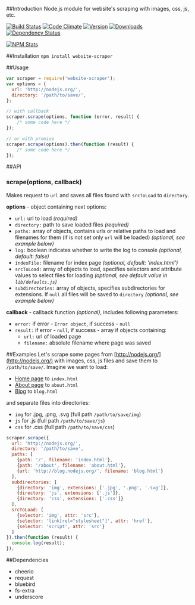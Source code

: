 ##Introduction
Node.js module for website's scraping with images, css, js, etc. 

[![Build Status](https://travis-ci.org/s0ph1e/node-website-scraper.svg?branch=master)](https://travis-ci.org/s0ph1e/node-website-scraper)
[![Code Climate](https://codeclimate.com/github/s0ph1e/node-website-scraper/badges/gpa.svg)](https://codeclimate.com/github/s0ph1e/node-website-scraper)
[![Version](https://img.shields.io/npm/v/website-scraper.svg)](https://www.npmjs.org/package/website-scraper)
[![Downloads](https://img.shields.io/npm/dm/website-scraper.svg)](https://www.npmjs.org/package/website-scraper)
[![Dependency Status](https://david-dm.org/s0ph1e/node-website-scraper.svg)](https://david-dm.org/s0ph1e/node-website-scraper)

[![NPM Stats](https://nodei.co/npm/website-scraper.png?downloadRank=true&stars=true)](https://www.npmjs.org/package/website-scraper)

##Installation
`npm install website-scraper`

##Usage
```javascript
var scraper = require('website-scraper'); 
var options = {
  url: 'http://nodejs.org/',
  directory: '/path/to/save/',
};

// with callback
scraper.scrape(options, function (error, result) {
	/* some code here */
});

// or with promise
scraper.scrape(options).then(function (result) {
	/* some code here */
});
```

##API
### scrape(options, callback)
Makes request to `url` and saves all files found with `srcToLoad` to `directory`. 

**options** - object containing next options:

 - `url:` url to load *(required)*
 - `directory:` path to save loaded files *(required)*
 - `paths:` array of objects, contains urls or relative paths to load and filenames for them (if is not set only `url` will be loaded) *(optional, see example below)*
 - `log:` boolean indicates whether to write the log to console *(optional, default: false)*
 - `indexFile:` filename for index page *(optional, default: 'index.html')*
 - `srcToLoad:` array of objects to load, specifies selectors and attribute values to select files for loading *(optional, see default value in `lib/defaults.js`)*
 - `subdirectories:` array of objects, specifies subdirectories for extensions. If `null` all files will be saved to `directory` *(optional, see example below)*
 
 
**callback** - callback function *(optional)*, includes following parameters:
 
  - `error:` if error - `Error object`, if success - `null`
  - `result:` if error - `null`, if success - array if objects containing:
    - `url:` url of loaded page
    - `filename:` absolute filename where page was saved


##Examples
Let's scrape some pages from [http://nodejs.org/](http://nodejs.org/) with images, css, js files and save them to `/path/to/save/`. 
Imagine we want to load:
  - [Home page](http://nodejs.org/) to `index.html`
  - [About page](http://nodejs.org/about/) to `about.html`
  - [Blog](http://blog.nodejs.org/) to `blog.html`
  
and separate files into directories:

  - `img` for .jpg, .png, .svg (full path `/path/to/save/img`) 
  - `js` for .js (full path `/path/to/save/js`)
  - `css` for .css (full path `/path/to/save/css`)

```javascript
scraper.scrape({
  url: 'http://nodejs.org/',
  directory: '/path/to/save',
  paths: [
    {path: '/', filename: 'index.html'},
    {path: '/about', filename: 'about.html'},
    {url: 'http://blog.nodejs.org/', filename: 'blog.html'}
  ],
  subdirectories: [
    {directory: 'img', extensions: ['.jpg', '.png', '.svg']},
    {directory: 'js', extensions: ['.js']},
    {directory: 'css', extensions: ['.css']}
  ],
  srcToLoad: [
    {selector: 'img', attr: 'src'},
    {selector: 'link[rel="stylesheet"]', attr: 'href'},
    {selector: 'script', attr: 'src'}
  ]
}).then(function (result) {
  console.log(result);
});
```

##Dependencies

 - cheerio
 - request
 - bluebird
 - fs-extra
 - underscore
